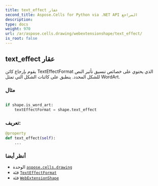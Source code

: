 ```yaml
---
title: text_effect عقار
second_title: Aspose.Cells for Python via .NET API المراجع
description:
type: docs
weight: 970
url: /ar/aspose.cells.drawing/webextensionshape/text_effect/
is_root: false
---
```

##  text_effect عقار

 يقوم بإرجاع كائن TextEffectFormat الذي يحتوي على خصائص تنسيق تأثير النص للشكل المحدد.
ينطبق على كائنات الشكل التي تمثل WordArt.

###  مثال

```python

if shape.is_word_art:
    textEffectFormat = shape.text_effect

```
###  تعريف:
```python
@property
def text_effect(self):
    ...
```

###  أنظر أيضا
* الوحدة [`aspose.cells.drawing`](../../)
* فئة [`TextEffectFormat`](/cells/python-net/ar/aspose.cells.drawing/texteffectformat)
* فئة [`WebExtensionShape`](/cells/python-net/ar/aspose.cells.drawing/webextensionshape)
